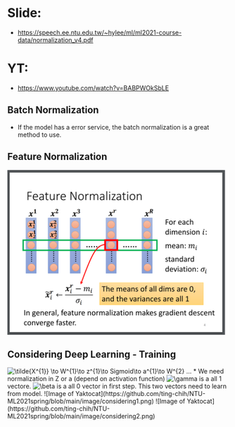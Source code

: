 # Slide:  
  * https://speech.ee.ntu.edu.tw/~hylee/ml/ml2021-course-data/normalization_v4.pdf  

# YT:  
  * https://www.youtube.com/watch?v=BABPWOkSbLE  

## Batch Normalization  
  * If the model has a error service, the batch normalization is a great method to use.  

## Feature Normalization  
  ![Image of Yaktocat](https://github.com/ting-chih/NTU-ML2021spring/blob/main/image/feature%20normalization.png)  
  

## Considering Deep Learning - Training  
 <img src="https://latex.codecogs.com/svg.image?\tilde{X^{1}}&space;\to&space;W^{1}\to&space;z^{1}\to&space;Sigmoid\to&space;a^{1}\to&space;W^{2}&space;..." title="\tilde{X^{1}} \to W^{1}\to z^{1}\to Sigmoid\to a^{1}\to W^{2} ..." />  
 * We need normalization in Z or a (depend on activation function)  
 <img src="https://latex.codecogs.com/svg.image?\gamma&space;" title="\gamma " /> is a all 1 vectore.  
 <img src="https://latex.codecogs.com/svg.image?\beta&space;" title="\beta " /> is a all 0 vector in first step.   
 This two vectors need to learn from model.  
 ![Image of Yaktocat](https://github.com/ting-chih/NTU-ML2021spring/blob/main/image/considering1.png)  
 ![Image of Yaktocat](https://github.com/ting-chih/NTU-ML2021spring/blob/main/image/considering2.png)  
